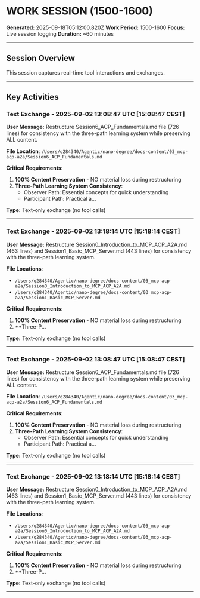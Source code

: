 # WORK SESSION (1500-1600)

**Generated:** 2025-09-18T05:12:00.820Z
**Work Period:** 1500-1600
**Focus:** Live session logging
**Duration:** ~60 minutes

---

## Session Overview

This session captures real-time tool interactions and exchanges.

---

## Key Activities

### Text Exchange - 2025-09-02 13:08:47 UTC [15:08:47 CEST]

**User Message:** Restructure Session6_ACP_Fundamentals.md file (726 lines) for consistency with the three-path learning system while preserving ALL content.

**File Location**: `/Users/q284340/Agentic/nano-degree/docs-content/03_mcp-acp-a2a/Session6_ACP_Fundamentals.md`

**Critical Requirements**:
1. **100% Content Preservation** - NO material loss during restructuring
2. **Three-Path Learning System Consistency**: 
   - Observer Path: Essential concepts for quick understanding
   - Participant Path: Practical a...

**Type:** Text-only exchange (no tool calls)

---

### Text Exchange - 2025-09-02 13:18:14 UTC [15:18:14 CEST]

**User Message:** Restructure Session0_Introduction_to_MCP_ACP_A2A.md (463 lines) and Session1_Basic_MCP_Server.md (443 lines) for consistency with the three-path learning system.

**File Locations**: 
- `/Users/q284340/Agentic/nano-degree/docs-content/03_mcp-acp-a2a/Session0_Introduction_to_MCP_ACP_A2A.md`
- `/Users/q284340/Agentic/nano-degree/docs-content/03_mcp-acp-a2a/Session1_Basic_MCP_Server.md`

**Critical Requirements**:
1. **100% Content Preservation** - NO material loss during restructuring
2. **Three-P...

**Type:** Text-only exchange (no tool calls)

---

### Text Exchange - 2025-09-02 13:08:47 UTC [15:08:47 CEST]

**User Message:** Restructure Session6_ACP_Fundamentals.md file (726 lines) for consistency with the three-path learning system while preserving ALL content.

**File Location**: `/Users/q284340/Agentic/nano-degree/docs-content/03_mcp-acp-a2a/Session6_ACP_Fundamentals.md`

**Critical Requirements**:
1. **100% Content Preservation** - NO material loss during restructuring
2. **Three-Path Learning System Consistency**: 
   - Observer Path: Essential concepts for quick understanding
   - Participant Path: Practical a...

**Type:** Text-only exchange (no tool calls)

---

### Text Exchange - 2025-09-02 13:18:14 UTC [15:18:14 CEST]

**User Message:** Restructure Session0_Introduction_to_MCP_ACP_A2A.md (463 lines) and Session1_Basic_MCP_Server.md (443 lines) for consistency with the three-path learning system.

**File Locations**: 
- `/Users/q284340/Agentic/nano-degree/docs-content/03_mcp-acp-a2a/Session0_Introduction_to_MCP_ACP_A2A.md`
- `/Users/q284340/Agentic/nano-degree/docs-content/03_mcp-acp-a2a/Session1_Basic_MCP_Server.md`

**Critical Requirements**:
1. **100% Content Preservation** - NO material loss during restructuring
2. **Three-P...

**Type:** Text-only exchange (no tool calls)

---

